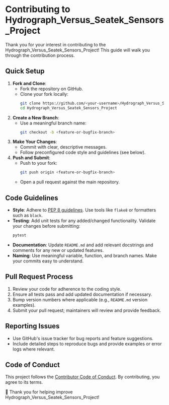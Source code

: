# Contributing to Hydrograph_Versus_Seatek_Sensors_Project

Thank you for your interest in contributing to the Hydrograph_Versus_Seatek_Sensors_Project! This guide will walk you
through the contribution process.

## Quick Setup

1. **Fork and Clone**:
    - Fork the repository on GitHub.
    - Clone your fork locally:
      ```bash
      git clone https://github.com/<your-username>/Hydrograph_Versus_Seatek_Sensors_Project.git
      cd Hydrograph_Versus_Seatek_Sensors_Project
      ```
2. **Create a New Branch**:
    - Use a meaningful branch name:
      ```bash
      git checkout -b <feature-or-bugfix-branch>
      ```
3. **Make Your Changes**:
    - Commit with clear, descriptive messages.
    - Follow preconfigured code style and guidelines (see below).
4. **Push and Submit**:
    - Push to your fork:
      ```bash
      git push origin <feature-or-bugfix-branch>
      ```
    - Open a pull request against the main repository.

## Code Guidelines

- **Style**: Adhere to [PEP 8 guidelines](https://www.python.org/dev/peps/pep-0008/). Use tools like `flake8` or
  formatters such as `black`.
- **Testing**: Add unit tests for any added/changed functionality. Validate your changes before submitting:
  ```bash
  pytest
  ```
- **Documentation**: Update `README.md` and add relevant docstrings and comments for any new or updated features.
- **Naming**: Use meaningful variable, function, and branch names. Make your commits easy to understand.

## Pull Request Process

1. Review your code for adherence to the coding style.
2. Ensure all tests pass and add updated documentation if necessary.
3. Bump version numbers where applicable (e.g., `README.md` version examples).
4. Submit your pull request; maintainers will review and provide feedback.

## Reporting Issues

- Use GitHub's issue tracker for bug reports and feature suggestions.
- Include detailed steps to reproduce bugs and provide examples or error logs where relevant.

## Code of Conduct

This project follows
the [Contributor Code of Conduct](https://github.com/abhimehro/Hydrograph_Versus_Seatek_Sensors_Project/blob/main/docs/CODE_OF_CONDUCT.md).
By contributing, you agree to its terms.

🎉 Thank you for helping improve Hydrograph_Versus_Seatek_Sensors_Project!
